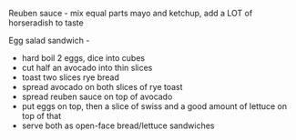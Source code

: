 Reuben sauce -
  mix equal parts mayo and ketchup, add a LOT of horseradish to taste

Egg salad sandwich - 
  - hard boil 2 eggs, dice into cubes
  - cut half an avocado into thin slices
  - toast two slices rye bread
  - spread avocado on both slices of rye toast
  - spread reuben sauce on top of avocado
  - put eggs on top, then a slice of swiss and a good amount of lettuce on top of that
  - serve both as open-face bread/lettuce sandwiches
